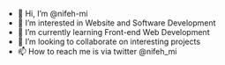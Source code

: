 - 👋 Hi, I’m @nifeh-mi
- 👀 I’m interested in Website and Software Development
- 🌱 I’m currently learning Front-end Web Development
- 💞️ I’m looking to collaborate on interesting projects
- 📫 How to reach me is via twitter @nifeh_mi

<!---
nifeh-mi/nifeh-mi is a ✨ special ✨ repository because its `README.md` (this file) appears on your GitHub profile.
You can click the Preview link to take a look at your changes.
--->
